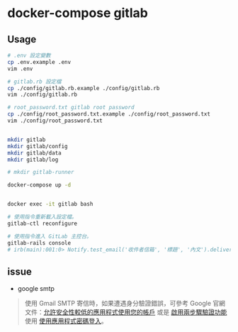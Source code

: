 docker-compose gitlab
===

## Usage

```sh
# .env 設定變數
cp .env.example .env
vim .env

# gitlab.rb 設定檔
cp ./config/gitlab.rb.example ./config/gitlab.rb
vim ./config/gitlab.rb

# root_password.txt gitlab root password
cp ./config/root_password.txt.example ./config/root_password.txt
vim ./config/root_password.txt


mkdir gitlab
mkdir gitlab/config
mkdir gitlab/data
mkdir gitlab/log

# mkdir gitlab-runner

docker-compose up -d
```

```sh

docker exec -it gitlab bash

# 使用指令重新載入設定檔。
gitlab-ctl reconfigure

# 使用指令進入 GitLab 主控台。
gitlab-rails console
# irb(main):001:0> Notify.test_email('收件者信箱', '標題', '內文').deliver_now
```

<!-- // TODO: 先記錄一些筆記之後整理 -->

## issue

* google smtp
> 使用 Gmail SMTP 寄信時，如果遭遇身分驗證錯誤，可參考 Google 官網文件：[允許安全性較低的應用程式使用您的帳戶](https://support.google.com/accounts/answer/6010255) 或是 [啟用兩步驟驗證功能](https://support.google.com/accounts/answer/185839) 使用 [使用應用程式密碼登入](https://support.google.com/mail/answer/185833)。